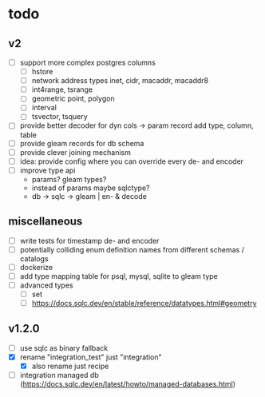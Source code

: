 # todo

## v2

- [ ] support more complex postgres columns
  - [ ] hstore
  - [ ] network address types
        inet, cidr, macaddr, macaddr8
  - [ ] int4range, tsrange
  - [ ] geometric
        point, polygon
  - [ ] interval
  - [ ] tsvector, tsquery
- [ ] provide better decoder for dyn cols
  -> param record add type, column, table
- [ ] provide gleam records for db schema
- [ ] provide clever joining mechanism
- [ ] idea: provide config where you can
      override every de- and encoder
- [ ] improve type api
  - params? gleam types?
  - instead of params maybe sqlctype?
  - db -> sqlc -> gleam | en- & decode

## miscellaneous

- [ ] write tests for timestamp de- and encoder
- [ ] potentially colliding enum definition names from different schemas / catalogs
- [ ] dockerize
- [ ] add type mapping table for psql, mysql, sqlite to gleam type
- [ ] advanced types
  - [ ] set
  - [ ] https://docs.sqlc.dev/en/stable/reference/datatypes.html#geometry

## v1.2.0

- [ ] use sqlc as binary fallback
- [x] rename "integration_test" just "integration"
  - [x] also rename just recipe
- [ ] integration managed db (https://docs.sqlc.dev/en/latest/howto/managed-databases.html)
